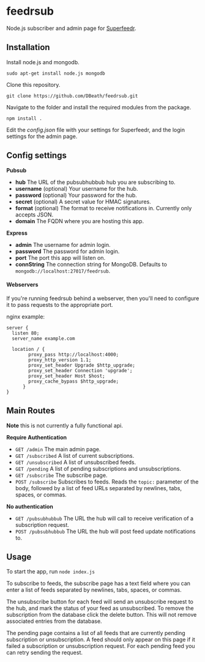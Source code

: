 feedrsub
========

Node.js subscriber and admin page for [Superfeedr](http://superfeedr.com/).

## Installation
Install node.js and mongodb.

	sudo apt-get install node.js mongodb

Clone this repository.

	git clone https://github.com/DBeath/feedrsub.git

Navigate to the folder and install the required modules from the package.

	npm install .

Edit the _config.json_ file with your settings for Superfeedr, and the login settings for the admin page.

## Config settings

**Pubsub**
* **hub** The URL of the pubsubhubbub hub you are subscribing to.
* **username** (optional) Your username for the hub.
* **password** (optional) Your password for the hub.
* **secret** (optional) A secret value for HMAC signatures.
* **format** (optional) The format to receive notifications in. Currently only accepts JSON.
* **domain** The FQDN where you are hosting this app.

**Express**
* **admin** The username for admin login.
* **password** The password for admin login.
* **port** The port this app will listen on.
* **connString** The connection string for MongoDB. Defaults to ```mongodb://localhost:27017/feedrsub```.

#### Webservers
If you're running feedrsub behind a webserver, then you'll need to configure it to pass requests to the appropriate port.

nginx example:

	server {
	  listen 80;
	  server_name example.com 

	  location / {
            proxy_pass http://localhost:4000;
            proxy_http_version 1.1;
            proxy_set_header Upgrade $http_upgrade;
            proxy_set_header Connection 'upgrade';
            proxy_set_header Host $host;
            proxy_cache_bypass $http_upgrade;
          }
	}

## Main Routes
**Note** this is not currently a fully functional api.

**Require Authentication**
* ```GET /admin``` The main admin page.
* ```GET /subscribed``` A list of current subscriptions.
* ```GET /unsubscribed``` A list of unsubscribed feeds.
* ```GET /pending``` A list of pending subscriptions and unsubscriptions.
* ```GET /subscribe``` The subscribe page.
* ```POST /subscribe``` Subscribes to feeds. Reads the ```topic:``` parameter of the body, followed by a list of feed URLs separated by newlines, tabs, spaces, or commas.

**No authentication**
* ```GET /pubsubhubbub``` The URL the hub will call to receive verification of a subscription request.
* ```POST /pubsubhubbub``` The URL the hub will post feed update notifications to.

## Usage
To start the app, run ```node index.js```

To subscribe to feeds, the subscribe page has a text field where you can enter a list of feeds separated by newlines, tabs, spaces, or commas.

The unsubscribe button for each feed will send an unsubscribe request to the hub, and mark the status of your feed as unsubscribed. To remove the subscription from the database click the delete button. This will not remove associated entries from the database.

The pending page contains a list of all feeds that are currently pending subscription or unsubscription. A feed should only appear on this page if it failed a subscription or unsubscription request. For each pending feed you can retry sending the request.
